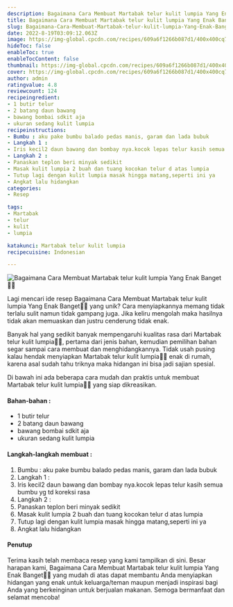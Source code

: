 ```yaml
---
description: Bagaimana Cara Membuat Martabak telur kulit lumpia Yang Enak Banget"
title: Bagaimana Cara Membuat Martabak telur kulit lumpia Yang Enak Banget
slug: Bagaimana-Cara-Membuat-Martabak-telur-kulit-lumpia-Yang-Enak-Banget
date: 2022-8-19T03:09:12.063Z
image: https://img-global.cpcdn.com/recipes/609a6f1266b087d1/400x400cq70/photo.jpg
hideToc: false
enableToc: true
enableTocContent: false
thumbnail: https://img-global.cpcdn.com/recipes/609a6f1266b087d1/400x400cq70/photo.jpg
cover: https://img-global.cpcdn.com/recipes/609a6f1266b087d1/400x400cq70/photo.jpg
author: admin
ratingvalue: 4.8
reviewcount: 124
recipeingredient:
- 1 butir telur
- 2 batang daun bawang
- bawang bombai sdkit aja
- ukuran sedang kulit lumpia
recipeinstructions:
- Bumbu : aku pake bumbu balado pedas manis, garam dan lada bubuk
- Langkah 1 :
- Iris kecil2 daun bawang dan bombay nya.kocok lepas telur kasih semua bumbu yg td koreksi rasa
- Langkah 2 :
- Panaskan teplon beri minyak sedikit
- Masak kulit lumpia 2 buah dan tuang kocokan telur d atas lumpia
- Tutup lagi dengan kulit lumpia masak hingga matang,seperti ini ya
- Angkat lalu hidangkan
categories:
- Resep

tags:
- Martabak
- telur
- kulit
- lumpia

katakunci: Martabak telur kulit lumpia
recipecuisine: Indonesian

---
```


![Bagaimana Cara Membuat Martabak telur kulit lumpia Yang Enak Banget👩‍🍳](https://img-global.cpcdn.com/recipes/609a6f1266b087d1/400x400cq70/photo.jpg)

Lagi mencari ide resep Bagaimana Cara Membuat Martabak telur kulit lumpia Yang Enak Banget👩‍🍳 yang unik? Cara menyiapkannya memang tidak terlalu sulit namun tidak gampang juga. Jika keliru mengolah maka hasilnya tidak akan memuaskan dan justru cenderung tidak enak.

Banyak hal yang sedikit banyak mempengaruhi kualitas rasa dari Martabak telur kulit lumpia👩‍🍳, pertama dari jenis bahan, kemudian pemilihan bahan segar sampai cara membuat dan menghidangkannya. Tidak usah pusing kalau hendak menyiapkan Martabak telur kulit lumpia👩‍🍳 enak di rumah, karena asal sudah tahu triknya maka hidangan ini bisa jadi sajian spesial.

Di bawah ini ada beberapa cara mudah dan praktis untuk membuat Martabak telur kulit lumpia👩‍🍳 yang siap dikreasikan.

<!--inarticleads1-->

#### Bahan-bahan :

- 1 butir telur
- 2 batang daun bawang
- bawang bombai sdkit aja
- ukuran sedang kulit lumpia

<!--inarticleads2-->

#### Langkah-langkah membuat :

1. Bumbu : aku pake bumbu balado pedas manis, garam dan lada bubuk
1. Langkah 1 :
1. Iris kecil2 daun bawang dan bombay nya.kocok lepas telur kasih semua bumbu yg td koreksi rasa
1. Langkah 2 :
1. Panaskan teplon beri minyak sedikit
1. Masak kulit lumpia 2 buah dan tuang kocokan telur d atas lumpia
1. Tutup lagi dengan kulit lumpia masak hingga matang,seperti ini ya
1. Angkat lalu hidangkan

#### Penutup

Terima kasih telah membaca resep yang kami tampilkan di sini. Besar harapan kami, Bagaimana Cara Membuat Martabak telur kulit lumpia Yang Enak Banget👩‍🍳 yang mudah di atas dapat membantu Anda menyiapkan hidangan yang enak untuk keluarga/teman maupun menjadi inspirasi bagi Anda yang berkeinginan untuk berjualan makanan. Semoga bermanfaat dan selamat mencoba!